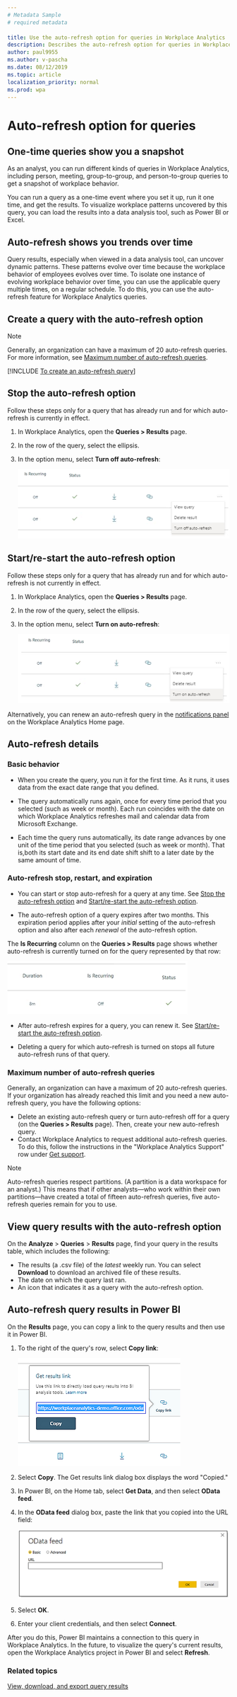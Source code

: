 ```yaml
---
# Metadata Sample
# required metadata

title: Use the auto-refresh option for queries in Workplace Analytics 
description: Describes the auto-refresh option for queries in Workplace Analytics.     
author: paul9955
ms.author: v-pascha
ms.date: 08/12/2019
ms.topic: article
localization_priority: normal 
ms.prod: wpa
---
```


# Auto-refresh option for queries

## One-time queries show you a snapshot

As an analyst, you can run different kinds of queries in Workplace Analytics, including person, meeting, group-to-group, and person-to-group queries to get a snapshot of workplace behavior. 

You can run a query as a one-time event where you set it up, run it one time, and get the results. To visualize workplace patterns uncovered by this query, you can load the results into a data analysis tool, such as Power BI or Excel.

## Auto-refresh shows you trends over time

Query results, especially when viewed in a data analysis tool, can uncover dynamic patterns. These patterns evolve over time because the workplace behavior of employees evolves over time. To isolate one instance of evolving workplace behavior over time, you can use the applicable query multiple times, on a regular schedule. To do this, you can use the auto-refresh feature for Workplace Analytics queries.

## Create a query with the auto-refresh option

> [!Note] 
> Generally, an organization can have a maximum of 20 auto-refresh queries. For more information, see [Maximum number of auto-refresh queries](#maximum-number-of-auto-refresh-queries).

[!INCLUDE [To create an auto-refresh query](../Includes/to-create-auto-refresh-query.md)]

## Stop the auto-refresh option

Follow these steps only for a query that has already run and for which auto-refresh is currently in effect. 

1. In Workplace Analytics, open the **Queries > Results** page.
2. In the row of the query, select the ellipsis.
3. In the option menu, select **Turn off auto-refresh**: 

   ![Turn off auto-refresh](../images/wpa/tutorials/auto-refresh-options-on-48.png)

## Start/re-start the auto-refresh option

Follow these steps only for a query that has already run and for which auto-refresh is not currently in effect.  

1. In Workplace Analytics, open the **Queries > Results** page.
2. In the row of the query, select the ellipsis.
3. In the option menu, select **Turn on auto-refresh**: 

   ![Turn on auto-refresh](../images/wpa/tutorials/auto-refresh-options-off-48.png)

Alternatively, you can renew an auto-refresh query in the [notifications panel](../use/wpa-notifications.md) on the Workplace Analytics Home page.    

## Auto-refresh details

### Basic behavior

 * When you create the query, you run it for the first time. As it runs, it uses data from the exact date range that you defined.

 * The query automatically runs again, once for every time period that you selected (such as week or month). Each run coincides with the date on which Workplace Analytics refreshes mail and calendar data from Microsoft Exchange.

 * Each time the query runs automatically, its date range advances by one unit of the time period that you selected (such as week or month). That is,both its start date and its end date shift shift to a later date by the same amount of time.  

### Auto-refresh stop, restart, and expiration

 * You can start or stop auto-refresh for a query at any time. See [Stop the auto-refresh option](#stop-the-auto-refresh-option) and [Start/re-start the auto-refresh option](#startre-start-the-auto-refresh-option). 

 * The auto-refresh option of a query expires after two months. This expiration period applies after your _initial_ setting of the auto-refresh option and also after each _renewal_ of the auto-refresh option.
 
 The **Is Recurring** column on the **Queries > Results** page shows whether auto-refresh is currently turned on for the query represented by that row:

   ![Turn off auto-refresh status](../images/wpa/tutorials/auto-status-48.png) 

 * After auto-refresh expires for a query, you can renew it. See [Start/re-start the auto-refresh option](#startre-start-the-auto-refresh-option).  

 * Deleting a query for which auto-refresh is turned on stops all future auto-refresh runs of that query. 

### Maximum number of auto-refresh queries

Generally, an organization can have a maximum of 20 auto-refresh queries. If your organization has already reached this limit and you need a new auto-refresh query, you have the following options: 
 * Delete an existing auto-refresh query or turn auto-refresh off for a query (on the **Queries > Results** page). Then, create your new auto-refresh query.
 * Contact Workplace Analytics to request additional auto-refresh queries. To do this, follow the instructions in the "Workplace Analytics Support" row under [Get support](../overview/getting-support.md).

> [!Note] 
> Auto-refresh queries respect partitions. (A partition is a data workspace for an analyst.) This means that if other analysts&mdash;who work within their own partitions&mdash;have created a total of fifteen auto-refresh queries, five auto-refresh queries remain for you to use. 

## View query results with the auto-refresh option

On the **Analyze** > **Queries** > **Results** page, find your query in the results table, which includes the following:

* The results (a .csv file) of the _latest_ weekly run. You can select **Download** to download an archived file of these results.
* The date on which the query last ran.
* An icon that indicates it as a query with the auto-refresh option.

## Auto-refresh query results in Power BI

On the **Results** page, you can copy a link to the query results and then use it in Power BI.

1. To the right of the query's row, select **Copy link**:

   ![Copy a query's results link](../images/wpa/tutorials/Get-results-link.png)

2. Select **Copy**. The Get results link dialog box displays the word "Copied."
3. In Power BI, on the Home tab, select **Get Data**, and then select **OData feed**.
4. In the **OData feed** dialog box, paste the link that you copied into the URL field:

   ![OData feed in Power BI](../images/wpa/tutorials/OData-feed.png)

5. Select **OK**.
6. Enter your client credentials, and then select **Connect**.

After you do this, Power BI maintains a connection to this query in Workplace Analytics. In the future, to visualize the query's current results, open the Workplace Analytics project in Power BI and select **Refresh**.

### Related topics

[View, download, and export query results](../use/view-download-and-export-query-results.md)